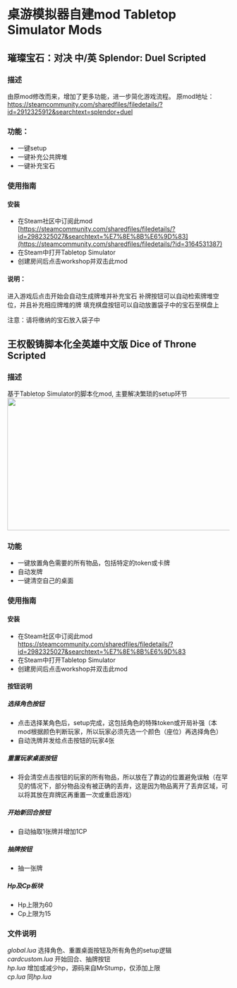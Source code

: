 # 桌游模拟器自建mod Tabletop Simulator Mods
## 璀璨宝石：对决 中/英 Splendor: Duel Scripted
### 描述
由原mod修改而来，增加了更多功能，进一步简化游戏流程。
原mod地址：https://steamcommunity.com/sharedfiles/filedetails/?id=2912325912&searchtext=splendor+duel
### 功能：
- 一键setup
- 一键补充公共牌堆
- 一键补充宝石
### 使用指南
#### 安装
- 在Steam社区中订阅此mod<br>
[https://steamcommunity.com/sharedfiles/filedetails/?id=2982325027&searchtext=%E7%8E%8B%E6%9D%83](https://steamcommunity.com/sharedfiles/filedetails/?id=3164531387)<br>
- 在Steam中打开Tabletop Simulator<br>
- 创建房间后点击workshop并双击此mod<br>

#### 说明：
进入游戏后点击开始会自动生成牌堆并补充宝石
补牌按钮可以自动检索牌堆空位，并且补充相应牌堆的牌
填充棋盘按钮可以自动放置袋子中的宝石至棋盘上

注意：请将缴纳的宝石放入袋子中





## 王权骰铸脚本化全英雄中文版 Dice of Throne Scripted
### 描述
基于Tabletop Simulator的脚本化mod, 主要解决繁琐的setup环节
<img src="https://github.com/Spec-DY/DiceofThrone-Tabletopsimulator-Mod/assets/125960879/e42429eb-c4e8-4fc7-ba06-04d5744303c3" width="600" height="300">


### 功能
 - 一键放置角色需要的所有物品，包括特定的token或卡牌
 - 自动发牌
 - 一键清空自己的桌面


### 使用指南
#### 安装
- 在Steam社区中订阅此mod<br>
https://steamcommunity.com/sharedfiles/filedetails/?id=2982325027&searchtext=%E7%8E%8B%E6%9D%83<br>
- 在Steam中打开Tabletop Simulator<br>
- 创建房间后点击workshop并双击此mod<br>

#### 按钮说明

##### 选择角色按钮
 - 点击选择某角色后，setup完成，这包括角色的特殊token或开局补强（本mod根据颜色判断玩家，所以玩家必须先选一个颜色（座位）再选择角色）
 - 自动洗牌并发给点击按钮的玩家4张
##### 重置玩家桌面按钮
 - 将会清空点击按钮的玩家的所有物品，所以放在了靠边的位置避免误触（在罕见的情况下，部分物品没有被正确的丢弃，这是因为物品离开了丢弃区域，可以将其放在弃牌区再重置一次或重启游戏）
##### 开始新回合按钮
 - 自动抽取1张牌并增加1CP
##### 抽牌按钮
 - 抽一张牌
##### Hp及Cp板块
 - Hp上限为60
 - Cp上限为15

### 文件说明
*global.lua* 选择角色、重置桌面按钮及所有角色的setup逻辑<br>
*cardcustom.lua* 开始回合、抽牌按钮<br>
*hp.lua* 增加或减少hp，源码来自MrStump，仅添加上限<br>
*cp.lua* 同*hp.lua*



